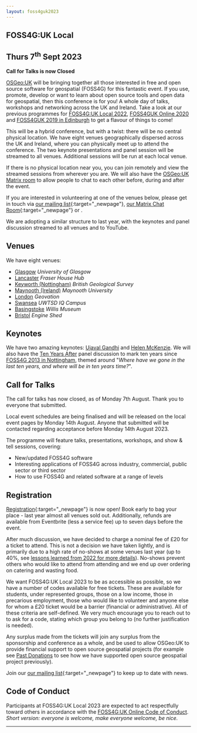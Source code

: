 ```yaml
---
layout: foss4guk2023
---
```


## FOSS4G:UK Local 
## Thurs 7<sup>th</sup> Sept 2023

**Call for Talks is now Closed**


[OSGeo:UK](https://uk.osgeo.org/) will be bringing together all those interested in free and open source software for geospatial (FOSS4G) for this fantastic event. If you use, promote, develop or want to learn about open source tools and open data for geospatial, then this conference is for you! A whole day of talks, workshops and networking across the UK and Ireland. Take a look at our previous programmes for [FOSS4G:UK Local 2022](https://docs.google.com/spreadsheets/d/1ChtOtqO0PfZ2ckiZqqJxyV3VhP3Xm-WnkJ6NwZ2UVTM/edit#gid=1605024148),  [FOSS4GUK Online 2020](https://uk.osgeo.org/foss4gukonline2020/programme.html) and [FOSS4GUK 2019 in Edinburgh](https://uk.osgeo.org/foss4guk2019/FOSS4GUK_2019_Programme.pdf) to get a flavour of things to come!

This will be a hybrid conference, but with a twist: there will be no central physical location. We have eight venues geographically dispersed across the UK and Ireland, where you can physically meet up to attend the conference. The two keynote presentations and panel session will be streamed to all venues. Additional sessions will be run at each local venue.

If there is no physical location near you, you can join remotely and view the streamed sessions from wherever you are. We will also have the [OSGeo:UK Matrix room](https://matrix.to/#/#OSGeoUK:matrix.org) to allow people to chat to each other before, during and after the event.

If you are interested in volunteering at one of the venues below, please get in touch via [our mailing list](https://lists.osgeo.org/mailman/listinfo/uk){:target="_newpage"}, [our Matrix Chat Room](https://matrix.to/#/%23OSGeoUK:matrix.org){:target="_newpage"} or <span class="osgeoemail"></span>.

We are adopting a similar structure to last year, with the keynotes and panel discussion streamed to all venues and to YouTube. 


## Venues

We have eight venues:

- [Glasgow](glasgow.html) *University of Glasgow*
- [Lancaster](lancaster.html) *Fraser House Hub*
- [Keyworth (Nottingham)](keyworth.html) *British Geological Survey*
- [Maynooth (Ireland)](maynooth.html) *Maynooth University*
- [London](london.html) *Geovation*
- [Swansea](swansea.html) *UWTSD IQ Campus*
- [Basingstoke](basingstoke.html) *Willis Museum*
- [Bristol](bristol.html) *Engine Shed*


## Keynotes

We have two amazing keynotes: [Ujaval Gandhi](https://www.linkedin.com/in/spatialthoughts/?originalSubdomain=in) and [Helen McKenzie](https://www.linkedin.com/in/helenmckenzie003/). We will also have the [Ten Years After](ten-years-after.html) panel discussion to mark ten years since [FOSS4G 2013 in Nottingham](http://2013.foss4g.org/), themed around "*Where have we gone in the last ten years, and where will be in ten years time?*". 


## Call for Talks

The call for talks has now closed, as of Monday 7th August. Thank you to everyone that submitted.

Local event schedules are being finalised and will be released on the local event pages by Monday 14th August. Anyone that submitted will be contacted regarding acceptance before Monday 14th August 2023.

The programme will feature talks, presentations, workshops, and show & tell sessions, covering:
- New/updated FOSS4G software
- Interesting applications of FOSS4G across industry, commercial, public sector or third sector
- How to use FOSS4G and related software at a range of levels

## Registration

[Registration](https://www.eventbrite.co.uk/e/foss4g-uk-local-2023-tickets-663598610307){:target="_newpage"} is now open! Book early to bag your place - last year almost all venues sold out. Additionally, refunds are available from Eventbrite (less a service fee) up to seven days before the event.

After much discussion, we have decided to charge a nominal fee of £20 for a ticket to attend. This is not a decision we have taken lightly, and is primarily due to a high rate of no-shows at some venues last year (up to 40%, see [lessons learned from 2022 for more details](https://uk.osgeo.org/foss4guk2022local/lessons-learned.html)). No-shows prevent others who would like to attend from attending and we end up over ordering on catering and wasting food. 

We want FOSS4G:UK Local 2023 to be as accessible as possible, so we have a number of codes available for free tickets. These are available for students, under represented groups, those on a low income, those in precarious employment, those who would like to volunteer and anyone else for whom a £20 ticket would be a barrier (financial or administrative). All of these criteria are self-defined. We very much encourage you to reach out to <span class="osgeoemail"></span> to ask for a code, stating which group you belong to (no further justification is needed). 

Any surplus made from the tickets will join any surplus from the sponsorship and conference as a whole, and be used to allow OSGeo:UK to provide financial support to open source geospatial projects (for example see [Past Donations](https://uk.osgeo.org/pastdonations.html) to see how we have supported open source geospatial project previously). 

Join our [our mailing list](https://lists.osgeo.org/mailman/listinfo/uk){:target="_newpage"} to keep up to date with news. 

## Code of Conduct

Participants at FOSS4G:UK Local 2023 are expected to act respectfully toward others in accordance with the [FOSS4G:UK Online Code of Conduct](code-of-conduct). *Short version: everyone is welcome, make everyone welcome, be nice.* 

----

<!-- Jonny Huck Email Obfuscator -->
<!-- Simply add...  <span class="osgeoemail"></span>  ...wherever you would like the email link to appear -->
<script>
    let spans = document.getElementsByClassName('osgeoemail');
    for (let i = 0; i < spans.length; i++){
        spans[i].innerHTML = Tea.decrypt("TaP7QMCgFhScZikfQl5S2WfHPdfSh44LhvA4yCJITheD063TvlsEuDlGFtNkE+SCMIKiymkA/88=", "foss4g");
    }
</script>

